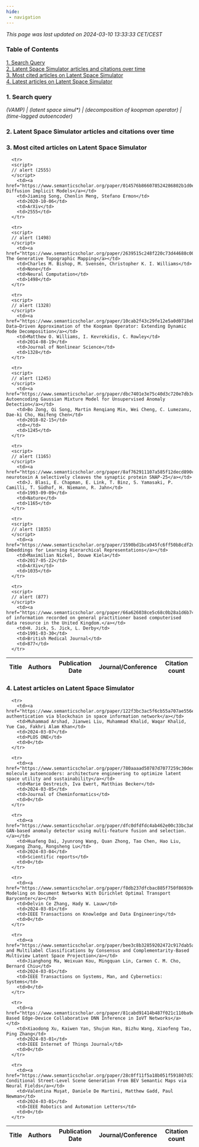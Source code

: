 ```yaml
---
hide:
 - navigation
---
```

<!DOCTYPE html>
<html lang="en">
<head>
  <meta charset="utf-8">
</head>

<body>
  <p>
  <i>This page was last updated on 2024-03-10 13:33:33 CET/CEST</i>
  </p>

  <p>
  <h3>Table of Contents</h3>
    <a href="#search_query">1. Search Query</a><br>
    <a href="#plot1">2. Latent Space Simulator articles and citations over time</a><br>
    <a href="#most_cited_articles">3. Most cited articles on Latent Space Simulator</a><br>
    <a href="#latest_articles">4. Latest articles on Latent Space Simulator</a><br>
  <p>

  <p>
  <h3 id="search_query">1. Search query</h3>
  <i>(VAMP) | (latent space simul*) | (decomposition of koopman operator) | (time-lagged autoencoder)</i>
  </p>
  
  <p>
  <h3 id="plot1">2. Latent Space Simulator articles and citations over time</h3>
    <div id='myDiv1'>
      <!-- Plotly chart will be drawn inside this DIV -->
    </div>
  </p>

  <p>
  <h3 id="most_cited_articles">3. Most cited articles on Latent Space Simulator</h3>
  <table id="table1" class="display" style="width:100%">
  <thead>
    <tr>
        <th>Title</th>
        <th>Authors</th>
        <th>Publication Date</th>
        <th>Journal/Conference</th>
        <th>Citation count</th>
    </tr>
  </thead>
  <tbody>
    
      <tr>
      <script>
      // alert (2555)
      </script>
        <td><a href="https://www.semanticscholar.org/paper/014576b866078524286802b1d0e18628520aa886">Denoising Diffusion Implicit Models</a></td>
        <td>Jiaming Song, Chenlin Meng, Stefano Ermon</td>
        <td>2020-10-06</td>
        <td>ArXiv</td>
        <td>2555</td>
      </tr>
    
      <tr>
      <script>
      // alert (1498)
      </script>
        <td><a href="https://www.semanticscholar.org/paper/2639515c248f220c73d44688c0097a99b01e1474">GTM: The Generative Topographic Mapping</a></td>
        <td>Charles M. Bishop, M. Svensén, Christopher K. I. Williams</td>
        <td>None</td>
        <td>Neural Computation</td>
        <td>1498</td>
      </tr>
    
      <tr>
      <script>
      // alert (1328)
      </script>
        <td><a href="https://www.semanticscholar.org/paper/10cab2f43c29fe12e5a0d0718eb6e1ff8c9d4777">A Data–Driven Approximation of the Koopman Operator: Extending Dynamic Mode Decomposition</a></td>
        <td>Matthew O. Williams, I. Kevrekidis, C. Rowley</td>
        <td>2014-08-19</td>
        <td>Journal of Nonlinear Science</td>
        <td>1328</td>
      </tr>
    
      <tr>
      <script>
      // alert (1245)
      </script>
        <td><a href="https://www.semanticscholar.org/paper/dbc7401e3e75c40d3c720e7db3c906d48bd742d7">Deep Autoencoding Gaussian Mixture Model for Unsupervised Anomaly Detection</a></td>
        <td>Bo Zong, Qi Song, Martin Renqiang Min, Wei Cheng, C. Lumezanu, Dae-ki Cho, Haifeng Chen</td>
        <td>2018-02-15</td>
        <td></td>
        <td>1245</td>
      </tr>
    
      <tr>
      <script>
      // alert (1165)
      </script>
        <td><a href="https://www.semanticscholar.org/paper/8af762911107a585f12decd890c4bc5df67dc3fb">Botulinum neurotoxin A selectively cleaves the synaptic protein SNAP-25</a></td>
        <td>J. Blasi, E. Chapman, E. Link, T. Binz, S. Yamasaki, P. Camilli, T. Südhof, H. Niemann, R. Jahn</td>
        <td>1993-09-09</td>
        <td>Nature</td>
        <td>1165</td>
      </tr>
    
      <tr>
      <script>
      // alert (1035)
      </script>
        <td><a href="https://www.semanticscholar.org/paper/1590bd1bca945fc6ff50b8cdf2da14ea2061c79a">Poincaré Embeddings for Learning Hierarchical Representations</a></td>
        <td>Maximilian Nickel, Douwe Kiela</td>
        <td>2017-05-22</td>
        <td>ArXiv</td>
        <td>1035</td>
      </tr>
    
      <tr>
      <script>
      // alert (877)
      </script>
        <td><a href="https://www.semanticscholar.org/paper/66a626038ce5c68c0b28a1d6b74a3a135338a11e">Validation of information recorded on general practitioner based computerised data resource in the United Kingdom.</a></td>
        <td>H. Jick, S. Jick, L. Derby</td>
        <td>1991-03-30</td>
        <td>British Medical Journal</td>
        <td>877</td>
      </tr>
    
  </tbody>
  </table>
  </p>

  <p>
  <h3 id="latest_articles">4. Latest articles on Latent Space Simulator</h3>
  <table id="table2" class="display" style="width:100%">
  <thead>
    <tr>
        <th>Title</th>
        <th>Authors</th>
        <th>Publication Date</th>
        <th>Journal/Conference</th>
        <th>Citation count</th>
    </tr>
  </thead>
  <tbody>
    
      <tr>
        <td><a href="https://www.semanticscholar.org/paper/122f3bc3ac5f6cb55a707ae556e52b265220996c">Access authentication via blockchain in space information network</a></td>
        <td>Muhammad Arshad, Jianwei Liu, Muhammad Khalid, Waqar Khalid, Yue Cao, Fakhri Alam Khan</td>
        <td>2024-03-07</td>
        <td>PLOS ONE</td>
        <td>0</td>
      </tr>
    
      <tr>
        <td><a href="https://www.semanticscholar.org/paper/780aaaad50787d7077259c30ded022cf5ee0e849">Small molecule autoencoders: architecture engineering to optimize latent space utility and sustainability</a></td>
        <td>Marie Oestreich, Iva Ewert, Matthias Becker</td>
        <td>2024-03-05</td>
        <td>Journal of Cheminformatics</td>
        <td>0</td>
      </tr>
    
      <tr>
        <td><a href="https://www.semanticscholar.org/paper/dfc0dfdfdc4ab462e00c33bc3a094e71a4ca3c83">A GAN-based anomaly detector using multi-feature fusion and selection.</a></td>
        <td>Huafeng Dai, Jyunrong Wang, Quan Zhong, Tao Chen, Hao Liu, Xuegang Zhang, Rongsheng Lu</td>
        <td>2024-03-04</td>
        <td>Scientific reports</td>
        <td>0</td>
      </tr>
    
      <tr>
        <td><a href="https://www.semanticscholar.org/paper/f8db237dfcbac885f750f86939ce006268519cca">Topic Modeling on Document Networks With Dirichlet Optimal Transport Barycenter</a></td>
        <td>Delvin Ce Zhang, Hady W. Lauw</td>
        <td>2024-03-01</td>
        <td>IEEE Transactions on Knowledge and Data Engineering</td>
        <td>0</td>
      </tr>
    
      <tr>
        <td><a href="https://www.semanticscholar.org/paper/bee3c8b32859202472c917dab5a4757afb46a79f">Multiclass and Multilabel Classifications by Consensus and Complementarity-Based Multiview Latent Space Projection</a></td>
        <td>Jianghong Ma, Weixuan Kou, Mingquan Lin, Carmen C. M. Cho, Bernard Chiu</td>
        <td>2024-03-01</td>
        <td>IEEE Transactions on Systems, Man, and Cybernetics: Systems</td>
        <td>0</td>
      </tr>
    
      <tr>
        <td><a href="https://www.semanticscholar.org/paper/81cabd91414b487f021c110ba9c70311ad6636e9">Learning-Based Edge-Device Collaborative DNN Inference in IoVT Networks</a></td>
        <td>Xiaodong Xu, Kaiwen Yan, Shujun Han, Bizhu Wang, Xiaofeng Tao, Ping Zhang</td>
        <td>2024-03-01</td>
        <td>IEEE Internet of Things Journal</td>
        <td>0</td>
      </tr>
    
      <tr>
        <td><a href="https://www.semanticscholar.org/paper/28c0ff11f5a18b051f591807d531429636fa8037">NeuralFloors: Conditional Street-Level Scene Generation From BEV Semantic Maps via Neural Fields</a></td>
        <td>Valentina Muşat, Daniele De Martini, Matthew Gadd, Paul Newman</td>
        <td>2024-03-01</td>
        <td>IEEE Robotics and Automation Letters</td>
        <td>0</td>
      </tr>
    
  </tbody>
  </table>
  </p>

</body>

<script>
  var trace1 = {
  x: ['1965', '1974', '1983', '1985', '1986', '1987', '1988', '1990', '1991', '1992', '1993', '1994', '1995', '1996', '1997', '1998', '1999', '2000', '2001', '2002', '2003', '2004', '2005', '2006', '2007', '2008', '2009', '2010', '2011', '2012', '2013', '2014', '2015', '2016', '2017', '2018', '2019', '2020', '2021', '2022', '2023'],
  y: [1, 1, 4, 1, 1, 2, 3, 2, 1, 6, 17, 21, 26, 32, 32, 29, 42, 33, 30, 27, 33, 31, 28, 30, 29, 27, 40, 29, 25, 31, 17, 24, 27, 29, 44, 63, 65, 50, 29, 6, 3],
  name: 'Num of articles',
  type: 'scatter'
  };

  var trace2 = {
    x: ['1965', '1974', '1983', '1985', '1986', '1987', '1988', '1990', '1991', '1992', '1993', '1994', '1995', '1996', '1997', '1998', '1999', '2000', '2001', '2002', '2003', '2004', '2005', '2006', '2007', '2008', '2009', '2010', '2011', '2012', '2013', '2014', '2015', '2016', '2017', '2018', '2019', '2020', '2021', '2022', '2023'],
    y: [45, 46, 504, 50, 73, 157, 835, 233, 877, 827, 3796, 3885, 4278, 4530, 3191, 3497, 6805, 4170, 4184, 3070, 3752, 4470, 3083, 4614, 2360, 3439, 4202, 3084, 2939, 3722, 1865, 3681, 3273, 3973, 7307, 9443, 6074, 6400, 2229, 378, 424],
    name: 'Num of citations',
    yaxis: 'y2',
    type: 'scatter'
  };

  var data = [trace1, trace2];

  var layout = {
    yaxis: {title: 'Num of articles'},
    yaxis2: {
      title: 'Num of citations',
      overlaying: 'y',
      side: 'right'
      }
  };
  Plotly.newPlot('myDiv1', data, layout);
</script>
</html>